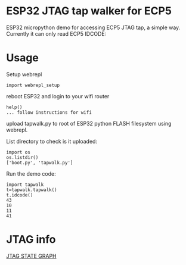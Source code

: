 # ESP32 JTAG tap walker for ECP5

ESP32 micropython demo for accessing ECP5 JTAG tap, a simple way.
Currently it can only read ECP5 IDCODE:

# Usage

Setup webrepl

    import webrepl_setup

reboot ESP32 and login to your wifi router

    help()
    ... follow instructions for wifi

upload tapwalk.py to root of ESP32 python FLASH filesystem
using webrepl.

List directory to check is it uploaded:

    import os
    os.listdir()
    ['boot.py', 'tapwalk.py']

Run the demo code:

    import tapwalk
    t=tapwalk.tapwalk()
    t.idcode()
    43
    10
    11
    41

# JTAG info

[JTAG STATE GRAPH](https://www.xjtag.com/about-jtag/jtag-a-technical-overview/tap_state_machine1)